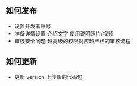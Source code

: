 ## 如何发布

- 设置开发者账号
- 准备详情设置 介绍文字 使用说明照片/视频
- 审核安全问题 越高级的权限对应越严格的审核流程

## 如何更新

- 更新 version 上传新的代码包

